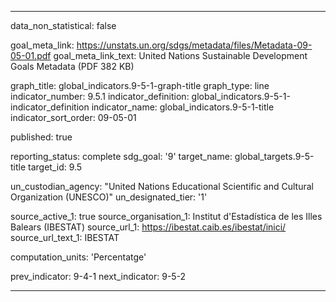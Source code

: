 
---
data_non_statistical: false

goal_meta_link: https://unstats.un.org/sdgs/metadata/files/Metadata-09-05-01.pdf
goal_meta_link_text: United Nations Sustainable Development Goals Metadata (PDF 382 KB)

graph_title: global_indicators.9-5-1-graph-title
graph_type: line
indicator_number: 9.5.1
indicator_definition: global_indicators.9-5-1-indicator_definition
indicator_name: global_indicators.9-5-1-title
indicator_sort_order: 09-05-01

published: true

reporting_status: complete
sdg_goal: '9'
target_name: global_targets.9-5-title
target_id: 9.5

un_custodian_agency: "United Nations Educational Scientific and Cultural Organization (UNESCO)"
un_designated_tier: '1'

source_active_1: true
source_organisation_1: Institut d'Estadística de les Illes Balears (IBESTAT)
source_url_1: https://ibestat.caib.es/ibestat/inici/
source_url_text_1: IBESTAT

computation_units: 'Percentatge'

prev_indicator: 9-4-1
next_indicator: 9-5-2

---